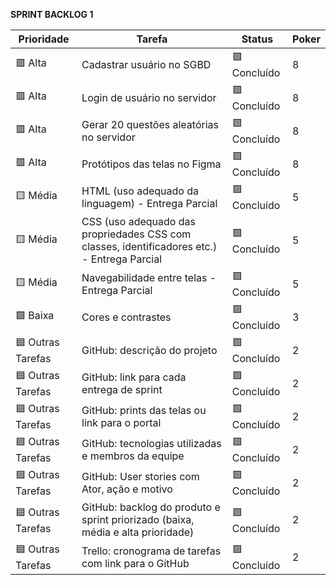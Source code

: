 **SPRINT BACKLOG 1**

| Prioridade        | Tarefa                                                                                                  | Status          | Poker |
|-------------------|--------------------------------------------------------------------------------------------------------|------------------|--------|
| 🟥 Alta           | Cadastrar usuário no SGBD                                                                              | 🟩 Concluído    | 8      |
| 🟥 Alta           | Login de usuário no servidor                                                                           | 🟩 Concluído    | 8      |
| 🟥 Alta           | Gerar 20 questões aleatórias no servidor                                                               | 🟩 Concluído    | 8      |
| 🟥 Alta           | Protótipos das telas no Figma                                                                          | 🟩 Concluído    | 8      |
| 🟨 Média          | HTML (uso adequado da linguagem) - Entrega Parcial                                                     | 🟩 Concluído    | 5      |
| 🟨 Média          | CSS (uso adequado das propriedades CSS com classes, identificadores etc.) - Entrega Parcial            | 🟩 Concluído    | 5      |
| 🟨 Média          | Navegabilidade entre telas - Entrega Parcial                                                           | 🟩 Concluído    | 5      |
| 🟩 Baixa          | Cores e contrastes                                                                                     | 🟩 Concluído    | 3      |
| 🟦 Outras Tarefas | GitHub: descrição do projeto                                                                           | 🟩 Concluído    | 2      |
| 🟦 Outras Tarefas | GitHub: link para cada entrega de sprint                                                               | 🟩 Concluído    | 2      |
| 🟦 Outras Tarefas | GitHub: prints das telas ou link para o portal                                                         | 🟩 Concluído    | 2      |
| 🟦 Outras Tarefas | GitHub: tecnologias utilizadas e membros da equipe                                                     | 🟩 Concluído    | 2      |
| 🟦 Outras Tarefas | GitHub: User stories com Ator, ação e motivo                                                           | 🟩 Concluído    | 2      |
| 🟦 Outras Tarefas | GitHub: backlog do produto e sprint priorizado (baixa, média e alta prioridade)                        | 🟩 Concluído    | 2      |
| 🟦 Outras Tarefas | Trello: cronograma de tarefas com link para o GitHub                                                   | 🟩 Concluído    | 2      |